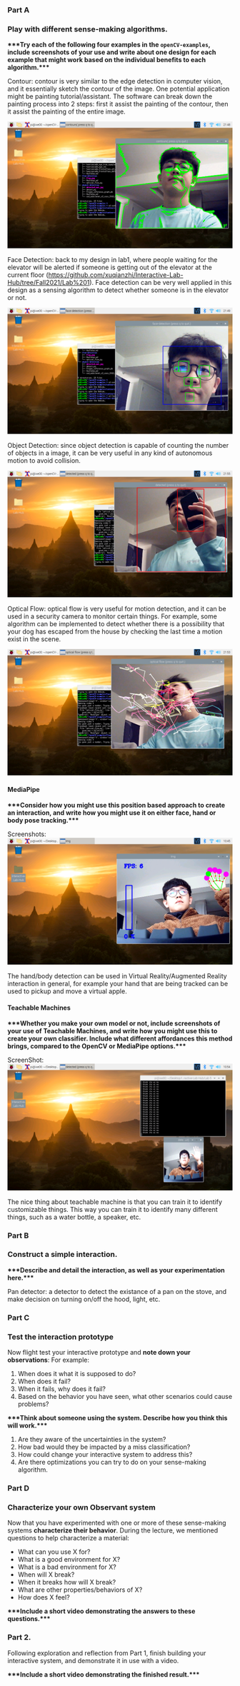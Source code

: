 ### Part A
### Play with different sense-making algorithms.

**\*\*\*Try each of the following four examples in the `openCV-examples`, include screenshots of your use and write about one design for each example that might work based on the individual benefits to each algorithm.\*\*\***

Contour: contour is very similar to the edge detection in computer vision, and it essentially sketch the contour of the image. One potential application might be painting tutorial/assistant. The software can break down the painting process into 2 steps: first it assist the painting of the contour, then it assist the painting of the entire image.

![alt text](https://github.com/xuqianzhi/Interactive-Lab-Hub/blob/Fall2021/Lab%205/screen_shots/contour.png)

Face Detection: back to my design in lab1, where people waiting for the elevator will be alerted if someone is getting out of the elevator at the current floor (https://github.com/xuqianzhi/Interactive-Lab-Hub/tree/Fall2021/Lab%201). Face detection can be very well applied in this design as a sensing algorithm to detect whether someone is in the elevator or not.

![alt text](https://github.com/xuqianzhi/Interactive-Lab-Hub/blob/Fall2021/Lab%205/screen_shots/face-detection.png)

Object Detection: since object detection is capable of counting the number of objects in a image, it can be very useful in any kind of autonomous motion to avoid collision.

![alt text](https://github.com/xuqianzhi/Interactive-Lab-Hub/blob/Fall2021/Lab%205/screen_shots/object-detect.png)

Optical Flow: optical flow is very useful for motion detection, and it can be used in a security camera to monitor certain things. For example, some algorithm can be implemented to detect whether there is a possibility that your dog has escaped from the house by checking the last time a motion exist in the scene.

![alt text](https://github.com/xuqianzhi/Interactive-Lab-Hub/blob/Fall2021/Lab%205/screen_shots/optical-flow.png)


#### MediaPipe

**\*\*\*Consider how you might use this position based approach to create an interaction, and write how you might use it on either face, hand or body pose tracking.\*\*\***

Screenshots:
![alt text](https://github.com/xuqianzhi/Interactive-Lab-Hub/blob/Fall2021/Lab%205/screen_shots/hand_tracking.png)

The hand/body detection can be used in Virtual Reality/Augmented Reality interaction in general, for example your hand that are being tracked can be used to pickup and move a virtual apple.


#### Teachable Machines

**\*\*\*Whether you make your own model or not, include screenshots of your use of Teachable Machines, and write how you might use this to create your own classifier. Include what different affordances this method brings, compared to the OpenCV or MediaPipe options.\*\*\***

ScreenShot:
![alt text](https://github.com/xuqianzhi/Interactive-Lab-Hub/blob/Fall2021/Lab%205/screen_shots/teachable_machine.png)

The nice thing about teachable machine is that you can train it to identify customizable things. This way you can train it to identify many different things, such as a water bottle, a speaker, etc.

### Part B
### Construct a simple interaction.

**\*\*\*Describe and detail the interaction, as well as your experimentation here.\*\*\***

Pan detector: a detector to detect the existance of a pan on the stove, and make decision on turning on/off the hood, light, etc.

### Part C
### Test the interaction prototype

Now flight test your interactive prototype and **note down your observations**:
For example:
1. When does it what it is supposed to do?
1. When does it fail?
1. When it fails, why does it fail?
1. Based on the behavior you have seen, what other scenarios could cause problems?

**\*\*\*Think about someone using the system. Describe how you think this will work.\*\*\***
1. Are they aware of the uncertainties in the system?
1. How bad would they be impacted by a miss classification?
1. How could change your interactive system to address this?
1. Are there optimizations you can try to do on your sense-making algorithm.

### Part D
### Characterize your own Observant system

Now that you have experimented with one or more of these sense-making systems **characterize their behavior**.
During the lecture, we mentioned questions to help characterize a material:
* What can you use X for?
* What is a good environment for X?
* What is a bad environment for X?
* When will X break?
* When it breaks how will X break?
* What are other properties/behaviors of X?
* How does X feel?

**\*\*\*Include a short video demonstrating the answers to these questions.\*\*\***

### Part 2.

Following exploration and reflection from Part 1, finish building your interactive system, and demonstrate it in use with a video.

**\*\*\*Include a short video demonstrating the finished result.\*\*\***
